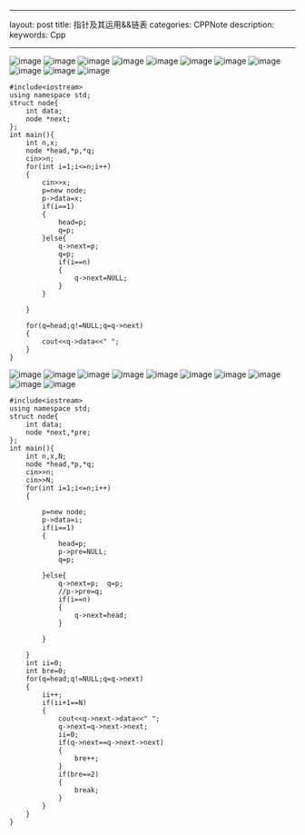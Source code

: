 
---
layout: post
title: 指针及其运用&&链表
categories: CPPNote
description: 
keywords: Cpp

---
![image](http://hboke.nos-eastchina1.126.net/%E6%8C%87%E9%92%88%E5%8F%8A%E5%85%B6%E8%BF%90%E7%94%A8%20(1).PNG)
![image](http://hboke.nos-eastchina1.126.net/%E6%8C%87%E9%92%88%E5%8F%8A%E5%85%B6%E8%BF%90%E7%94%A8%20(2).PNG)
![image](http://hboke.nos-eastchina1.126.net/%E6%8C%87%E9%92%88%E5%8F%8A%E5%85%B6%E8%BF%90%E7%94%A8%20(3).PNG)
![image](http://hboke.nos-eastchina1.126.net/%E6%8C%87%E9%92%88%E5%8F%8A%E5%85%B6%E8%BF%90%E7%94%A8%20(4).PNG)
![image](http://hboke.nos-eastchina1.126.net/%E6%8C%87%E9%92%88%E5%8F%8A%E5%85%B6%E8%BF%90%E7%94%A8%20(5).PNG)
![image](http://hboke.nos-eastchina1.126.net/%E6%8C%87%E9%92%88%E5%8F%8A%E5%85%B6%E8%BF%90%E7%94%A8%20(6).PNG)
![image](http://hboke.nos-eastchina1.126.net/%E6%8C%87%E9%92%88%E5%8F%8A%E5%85%B6%E8%BF%90%E7%94%A8%20(7).PNG)
![image](http://hboke.nos-eastchina1.126.net/%E6%8C%87%E9%92%88%E5%8F%8A%E5%85%B6%E8%BF%90%E7%94%A8%20(8).PNG)
![image](http://hboke.nos-eastchina1.126.net/%E6%8C%87%E9%92%88%E5%8F%8A%E5%85%B6%E8%BF%90%E7%94%A8%20(9).PNG)
![image](http://hboke.nos-eastchina1.126.net/%E6%8C%87%E9%92%88%E5%8F%8A%E5%85%B6%E8%BF%90%E7%94%A8%20(10).PNG)
![image](http://hboke.nos-eastchina1.126.net/%E6%8C%87%E9%92%88%E5%8F%8A%E5%85%B6%E8%BF%90%E7%94%A8%20(11).PNG)
```
#include<iostream>
using namespace std;
struct node{
	int data;
	node *next;
};
int main(){
	int n,x;
	node *head,*p,*q;
	cin>>n;
	for(int i=1;i<=n;i++)
	{
		cin>>x;
	    p=new node;
		p->data=x;
		if(i==1)
		{
			head=p;
			q=p;
		}else{
			q->next=p;
			q=p;
			if(i==n)
			{
				q->next=NULL;
			}
		}
		
	}
	
	for(q=head;q!=NULL;q=q->next)
	{
		cout<<q->data<<" ";
	}
}
```
![image](http://hboke.nos-eastchina1.126.net/%E9%93%BE%E8%A1%A8%20(1).PNG)
![image](http://hboke.nos-eastchina1.126.net/%E9%93%BE%E8%A1%A8%20(2).PNG)
![image](http://hboke.nos-eastchina1.126.net/%E9%93%BE%E8%A1%A8%20(3).PNG)
![image](http://hboke.nos-eastchina1.126.net/%E9%93%BE%E8%A1%A8%20(4).PNG)
![image](http://hboke.nos-eastchina1.126.net/%E9%93%BE%E8%A1%A8%20(5).PNG)
![image](http://hboke.nos-eastchina1.126.net/%E9%93%BE%E8%A1%A8%20(6).PNG)
![image](http://hboke.nos-eastchina1.126.net/%E9%93%BE%E8%A1%A8%20(7).PNG)
![image](http://hboke.nos-eastchina1.126.net/%E9%93%BE%E8%A1%A8%20(8).PNG)
![image](http://hboke.nos-eastchina1.126.net/%E9%93%BE%E8%A1%A8%20(9).PNG)
![image](http://hboke.nos-eastchina1.126.net/%E9%93%BE%E8%A1%A8%20(10).PNG)
```
#include<iostream>
using namespace std;
struct node{
	int data;
	node *next,*pre;
};
int main(){
	int n,x,N;
	node *head,*p,*q;
	cin>>n;
	cin>>N;
	for(int i=1;i<=n;i++)
	{
		
	    p=new node;
		p->data=i;
		if(i==1)
		{
			head=p;
			p->pre=NULL;
			q=p;
			
		}else{
			q->next=p;	q=p;
			//p->pre=q;
			if(i==n)
			{
				q->next=head;
			}
		
		}
		
	}
	int ii=0;
	int bre=0;
	for(q=head;q!=NULL;q=q->next)
	{
		ii++;
		if(ii+1==N)
		{
			cout<<q->next->data<<" ";
			q->next=q->next->next;
			ii=0;
			if(q->next==q->next->next)
			{
				bre++;
			}
			if(bre==2)
			{
				break;
			}
		}
	}
}
```


